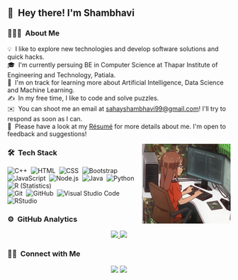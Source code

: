 ## 👋 &nbsp;Hey there! I'm Shambhavi
### 👨🏻‍💻 &nbsp;About Me
💡 &nbsp;I like to explore new technologies and develop software solutions and quick hacks.\
🎓 &nbsp;I'm currently persuing BE in Computer Science at Thapar Institute of Engineering and Technology, Patiala.\
🌱 &nbsp;I'm on track for learning more about Artificial Intelligence, Data Science and Machine Learning.\
✍️ &nbsp;In my free time, I like to code and solve puzzles.\
✉️ &nbsp;You can shoot me an email at sahayshambhavi99@gmail.com! I'll try to respond as soon as I can.\
📄 &nbsp;Please have a look at my [Résumé](#) for more details about me. I'm open to feedback and suggestions!

<img height="180em" alt="Night Coding" src="https://github.com/iamshambhavi/iamshambhavi/blob/master/Assets/GirlWhoCode.gif" align="right"/>

### 🛠 &nbsp;Tech Stack

![C++](https://img.shields.io/badge/-C++-333333?style=flat&logo=C%2B%2B&logoColor=00599C)&nbsp;
![HTML](https://img.shields.io/badge/-HTML-333333?style=flat&logo=HTML5)&nbsp;
![CSS](https://img.shields.io/badge/-CSS-333333?style=flat&logo=CSS3&logoColor=1572B6)&nbsp;
![Bootstrap](https://img.shields.io/badge/-Bootstrap-333333?style=flat&logo=bootstrap&logoColor=563D7C)\
![JavaScript](https://img.shields.io/badge/-JavaScript-333333?style=flat&logo=javascript)&nbsp;
![Node.js](https://img.shields.io/badge/-Node.js-333333?style=flat&logo=node.js)&nbsp;
![Java](https://img.shields.io/badge/-Java-333333?style=flat&logo=Java&logoColor=FFA518)&nbsp;
![Python](https://img.shields.io/badge/-Python-333333?style=flat&logo=python)&nbsp;
![R (Statistics)](https://img.shields.io/badge/-R-333333?style=flat&logo=R&logoColor=276DC3)\
![Git](https://img.shields.io/badge/-Git-333333?style=flat&logo=git)&nbsp;
![GitHub](https://img.shields.io/badge/-GitHub-333333?style=flat&logo=github)&nbsp;
![Visual Studio Code](https://img.shields.io/badge/-Visual%20Studio%20Code-333333?style=flat&logo=visual-studio-code&logoColor=007ACC)&nbsp;
![RStudio](https://img.shields.io/badge/-RStudio-333333?style=flat&logo=rstudio)&nbsp;

### ⚙️ &nbsp;GitHub Analytics

<p align="center">
<a href="https://github.com/iamshambhavi">
  <img height="180em" src="https://github-readme-stats-eight-theta.vercel.app/api?username=iamshambhavi&show_icons=true&theme=vue-dark&include_all_commits=true&count_private=true" />
  <img height="180em" src="https://github-readme-stats-eight-theta.vercel.app/api/top-langs/?username=AVS1508&layout=compact&exclude_lang=java+r&theme=vue-dark" />
</a>
</p>

### 🤝🏻 &nbsp;Connect with Me

<p align="center">
<a href="https://linkedin.com/in/shambhavisahay"><img src="https://img.shields.io/badge/-Shambhavi%20Sahay-0077B5?style=flat-square&logo=Linkedin&logoColor=white"/></a>
<a href="mailto:sahayshambhavi99@gmail.com"><img src="https://img.shields.io/badge/-sahayshambhavi99@gmail.com-D14836?style=flat-square&logo=Gmail&logoColor=white"/></a>
</p>
